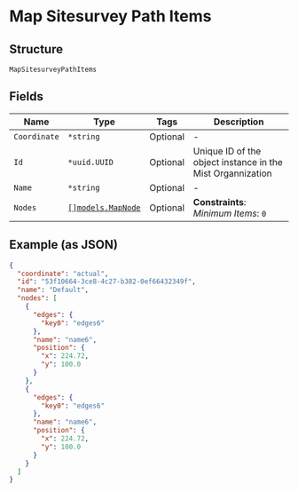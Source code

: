 
# Map Sitesurvey Path Items

## Structure

`MapSitesurveyPathItems`

## Fields

| Name | Type | Tags | Description |
|  --- | --- | --- | --- |
| `Coordinate` | `*string` | Optional | - |
| `Id` | `*uuid.UUID` | Optional | Unique ID of the object instance in the Mist Organnization |
| `Name` | `*string` | Optional | - |
| `Nodes` | [`[]models.MapNode`](../../doc/models/map-node.md) | Optional | **Constraints**: *Minimum Items*: `0` |

## Example (as JSON)

```json
{
  "coordinate": "actual",
  "id": "53f10664-3ce8-4c27-b382-0ef66432349f",
  "name": "Default",
  "nodes": [
    {
      "edges": {
        "key0": "edges6"
      },
      "name": "name6",
      "position": {
        "x": 224.72,
        "y": 100.0
      }
    },
    {
      "edges": {
        "key0": "edges6"
      },
      "name": "name6",
      "position": {
        "x": 224.72,
        "y": 100.0
      }
    }
  ]
}
```


